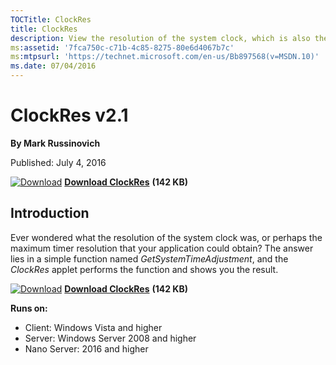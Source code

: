 ```yaml
--- 
TOCTitle: ClockRes
title: ClockRes
description: View the resolution of the system clock, which is also the maximum timer resolution.
ms:assetid: '7fca750c-c71b-4c85-8275-80e6d4067b7c'
ms:mtpsurl: 'https://technet.microsoft.com/en-us/Bb897568(v=MSDN.10)'
ms.date: 07/04/2016
---
```


ClockRes v2.1
=============

**By Mark Russinovich**

Published: July 4, 2016

[![Download](/media/landing/sysinternals/download_sm.png)](https://download.sysinternals.com/files/ClockRes.zip) [**Download ClockRes**](https://download.sysinternals.com/files/ClockRes.zip) **(142 KB)**


## Introduction

Ever wondered what the resolution of the system clock was, or perhaps
the maximum timer resolution that your application could obtain? The
answer lies in a simple function named *GetSystemTimeAdjustment*, and
the *ClockRes* applet performs the function and shows you the result.


[![Download](/media/landing/sysinternals/download_sm.png)](https://download.sysinternals.com/files/ClockRes.zip) [**Download ClockRes**](https://download.sysinternals.com/files/ClockRes.zip) **(142 KB)**

**Runs on:**

-   Client: Windows Vista and higher
-   Server: Windows Server 2008 and higher
-   Nano Server: 2016 and higher




